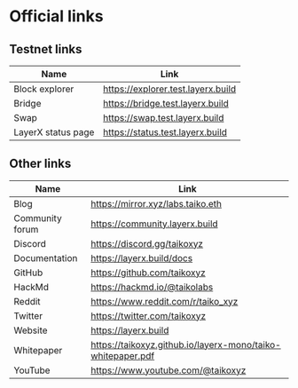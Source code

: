 # Official links

## Testnet links

| Name              | Link                            |
| ----------------- | ------------------------------- |
| Block explorer    | https://explorer.test.layerx.build |
| Bridge            | https://bridge.test.layerx.build   |
| Swap              | https://swap.test.layerx.build     |
| LayerX status page | https://status.test.layerx.build   |

## Other links

| Name            | Link                                                       |
| --------------- | ---------------------------------------------------------- |
| Blog            | https://mirror.xyz/labs.taiko.eth                          |
| Community forum | https://community.layerx.build                                |
| Discord         | https://discord.gg/taikoxyz                                |
| Documentation   | https://layerx.build/docs                                     |
| GitHub          | https://github.com/taikoxyz                                |
| HackMd          | https://hackmd.io/@taikolabs                               |
| Reddit          | https://www.reddit.com/r/taiko_xyz                         |
| Twitter         | https://twitter.com/taikoxyz                               |
| Website         | https://layerx.build                                          |
| Whitepaper      | https://taikoxyz.github.io/layerx-mono/taiko-whitepaper.pdf |
| YouTube         | https://www.youtube.com/@taikoxyz                          |
